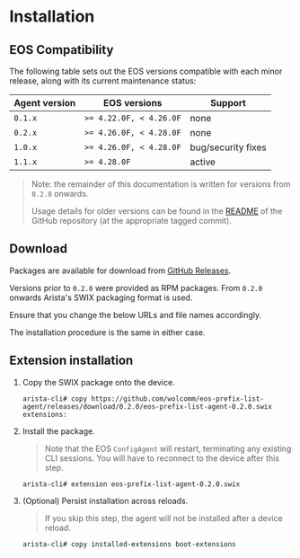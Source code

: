 # Installation

## EOS Compatibility

The following table sets out the EOS versions compatible with each minor
release, along with its current maintenance status:

| Agent version | EOS versions            | Support            |
|---------------|-------------------------|--------------------|
| `0.1.x`       | `>= 4.22.0F, < 4.26.0F` | none               |
| `0.2.x`       | `>= 4.26.0F, < 4.28.0F` | none               |
| `1.0.x`       | `>= 4.26.0F, < 4.28.0F` | bug/security fixes |
| `1.1.x`       | `>= 4.28.0F`            | active             |

> Note: the remainder of this documentation is written for versions from
> `0.2.0` onwards.
>
> Usage details for older versions can be found in the [README] of the GitHub
> repository (at the appropriate tagged commit).

## Download

Packages are available for download from [GitHub Releases].

Versions prior to `0.2.0` were provided as RPM packages. From `0.2.0` onwards
Arista's SWIX packaging format is used.

Ensure that you change the below URLs and file names accordingly.

The installation procedure is the same in either case.

## Extension installation

1.  Copy the SWIX package onto the device.

    ``` eos
    arista-cli# copy https://github.com/wolcomm/eos-prefix-list-agent/releases/download/0.2.0/eos-prefix-list-agent-0.2.0.swix extensions:
    ```

2.  Install the package.

    > Note that the EOS `ConfigAgent` will restart, terminating any existing CLI
    > sessions. You will have to reconnect to the device after this step.

    ``` eos
    arista-cli# extension eos-prefix-list-agent-0.2.0.swix
    ```

3.  (Optional) Persist installation across reloads.

    > If you skip this step, the agent will not be installed after a device
    > reload.

    ``` eos
    arista-cli# copy installed-extensions boot-extensions
    ```

[README]: https://github.com/wolcomm/eos-prefix-list-agent/blob/release/0.1/README.md
[GitHub Releases]: https://github.com/wolcomm/eos-prefix-list-agent/releases
